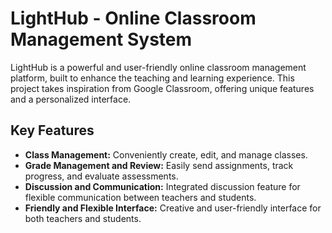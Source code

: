 # LightHub - Online Classroom Management System

LightHub is a powerful and user-friendly online classroom management platform, built to enhance the teaching and learning experience. This project takes inspiration from Google Classroom, offering unique features and a personalized interface.

## Key Features

- **Class Management:** Conveniently create, edit, and manage classes.
- **Grade Management and Review:** Easily send assignments, track progress, and evaluate assessments.
- **Discussion and Communication:** Integrated discussion feature for flexible communication between teachers and students.
- **Friendly and Flexible Interface:** Creative and user-friendly interface for both teachers and students.


